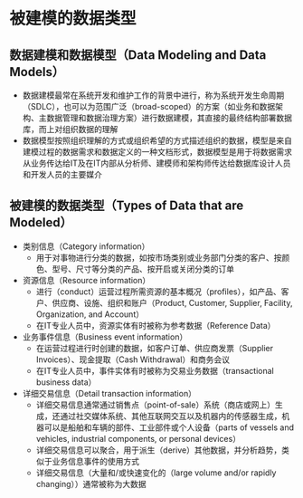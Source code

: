 # **被建模的数据类型**

## 数据建模和数据模型（Data Modeling and Data Models）

- 数据建模最常在系统开发和维护工作的背景中进行，称为系统开发生命周期（SDLC），也可以为范围广泛（broad-scoped）的方案（如业务和数据架构、主数据管理和数据治理方案）进行数据建模，其直接的最终结构部署数据库，而上对组织数据的理解
- 数据模型按照组织理解的方式或组织希望的方式描述组织的数据，模型是来自建模过程的数据需求和数据定义的一种文档形式，数据模型是用于将数据需求从业务传达给IT及在IT内部从分析师、建模师和架构师传达给数据库设计人员和开发人员的主要媒介

## 被建模的数据类型（Types of Data that are Modeled）

- 类别信息（Category information）
  - 用于对事物进行分类的数据，如按市场类别或业务部门分类的客户、按颜色、型号、尺寸等分类的产品、按开启或关闭分类的订单
- 资源信息（Resource information）
  - 进行（conduct）运营过程所需资源的基本概况（profiles），如产品、客户、供应商、设施、组织和账户（Product, Customer, Supplier, Facility, Organization, and Account）
  - 在IT专业人员中，资源实体有时被称为参考数据（Reference Data）
- 业务事件信息（Business event information）
  - 在运营过程进行时创建的数据，如客户订单、供应商发票（Supplier Invoices）、现金提取（Cash Withdrawal）和商务会议
  - 在IT专业人员中，事件实体有时被称为交易业务数据（transactional business data）
- 详细交易信息（Detail transaction information）
  - 详细交易信息通常通过销售点（point-of-sale）系统（商店或网上）生成，还通过社交媒体系统、其他互联网交互以及机器内的传感器生成，机器可以是船舶和车辆的部件、工业部件或个人设备（parts of vessels and vehicles, industrial components, or personal devices）
  - 详细交易信息可以聚合，用于派生（derive）其他数据，并分析趋势，类似于业务信息事件的使用方式
  - 详细交易信息（大量和/或快速变化的（large volume and/or rapidly changing））通常被称为大数据